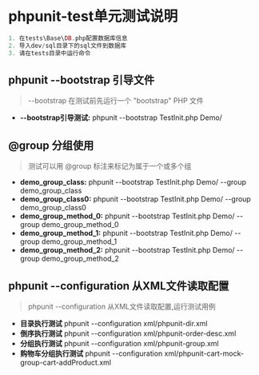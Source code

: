 phpunit-test单元测试说明
===============================

```php
1. 在tests\Base\DB.php配置数据库信息
2. 导入dev/sql目录下的sql文件到数据库
3. 请在tests目录中运行命令
```


phpunit --bootstrap 引导文件
-----
> --bootstrap 在测试前先运行一个 "bootstrap" PHP 文件
* **--bootstrap引导测试:** phpunit --bootstrap TestInit.php Demo/


@group 分组使用
-----
> 测试可以用 @group 标注来标记为属于一个或多个组
* **demo_group_class:** phpunit --bootstrap TestInit.php Demo/ --group demo_group_class
* **demo_group_class0:** phpunit --bootstrap TestInit.php Demo/ --group demo_group_class0
* **demo_group_method_0:** phpunit --bootstrap TestInit.php Demo/ --group demo_group_method_0
* **demo_group_method_1:** phpunit --bootstrap TestInit.php Demo/ --group demo_group_method_1
* **demo_group_method_2:** phpunit --bootstrap TestInit.php Demo/ --group demo_group_method_2


phpunit --configuration 从XML文件读取配置
-----
> phpunit --configuration 从XML文件读取配置,运行测试用例
* **目录执行测试** phpunit --configuration xml/phpunit-dir.xml
* **倒序执行测试** phpunit --configuration xml/phpunit-order-desc.xml
* **分组执行测试** phpunit --configuration xml/phpunit-group.xml
* **购物车分组执行测试** phpunit --configuration xml/phpunit-cart-mock-group-cart-addProduct.xml


